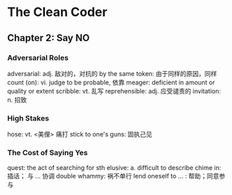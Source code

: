 # The Clean Coder
## Chapter 2: Say NO
### Adversarial Roles
adversarial: adj. 敌对的，对抗的
by the same token: 由于同样的原因，同样
count (on): vi. judge to be probable, 依靠
meager: deficient in amount or quality or extent
scribble: vt. 乱写
reprehensible: adj. 应受谴责的
invitation: n. 招致
### High Stakes
hose: vt. <美俚> 痛打
stick to one's guns: 固执己见
### The Cost of Saying Yes
quest: the act of searching for sth
elusive: a. difficult to describe
chime in: 插话； 与 ... 协调
double whammy: 祸不单行
lend oneself to ... : 帮助；同意参与
